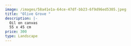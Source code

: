 ```yaml
---
image: /images/58a41e1a-64ce-47df-bb23-6f9d96ed5305.jpeg
title: "Olive Grove "
description: |-
  Oil on canvas
  55 x 45 cm
price: 300
type: Landscape
---
```

